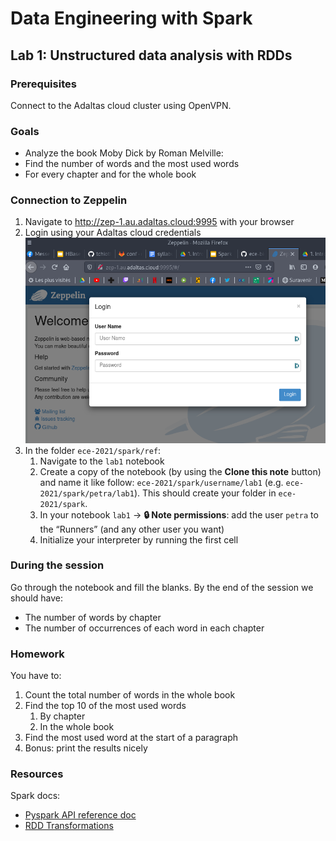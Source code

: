 # Data Engineering with Spark

## Lab 1: Unstructured data analysis with RDDs

### Prerequisites

Connect to the Adaltas cloud cluster using OpenVPN.

### Goals

- Analyze the book Moby Dick by Roman Melville:
- Find the number of words and the most used words
- For every chapter and for the whole book

### Connection to Zeppelin

1. Navigate to http://zep-1.au.adaltas.cloud:9995 with your browser
2. Login using your Adaltas cloud credentials
   ![Zeppelin login](images/zeppelin-login.png)
3. In the folder `ece-2021/spark/ref`:
   1. Navigate to the `lab1` notebook
   2. Create a copy of the notebook (by using the **Clone this note** button) and name it like follow: `ece-2021/spark/username/lab1` (e.g. `ece-2021/spark/petra/lab1`). This should create your folder in `ece-2021/spark`.
   3. In your notebook `lab1` → **🔒 Note permissions**: add the user `petra` to the “Runners” (and any other user you want)
   4. Initialize your interpreter by running the first cell

### During the session

Go through the notebook and fill the blanks. By the end of the session we should have:

- The number of words by chapter
- The number of occurrences of each word in each chapter

### Homework

You have to:

1. Count the total number of words in the whole book
2. Find the top 10 of the most used words
   1. By chapter
   2. In the whole book
3. Find the most used word at the start of a paragraph
4. Bonus: print the results nicely

### Resources

Spark docs:

- [Pyspark API reference doc](https://spark.apache.org/docs/2.4.0/api/python/pyspark.sql.html)
- [RDD Transformations](https://spark.apache.org/docs/latest/rdd-programming-guide.html#transformations)
